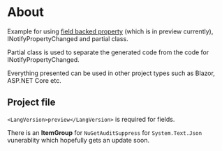# About

Example for using [field backed property](https://learn.microsoft.com/en-us/dotnet/csharp/language-reference/keywords/field) (which is in preview currently), INotifyPropertyChanged and partial class.

Partial class is used to separate the generated code from the code for INotifyPropertyChanged.

Everything presented can be used in other project types such as Blazor, ASP.NET Core etc.

## Project file

`<LangVersion>preview</LangVersion>` is required for fields.

There is an **ItemGroup** for `NuGetAuditSuppress` for `System.Text.Json` vunerablity which hopefully gets an update soon.